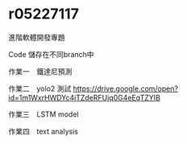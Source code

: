 # r05227117
進階軟體開發專題

Code 儲存在不同branch中

作業一　鐵達尼預測 

作業二　yolo2 測試
https://drive.google.com/open?id=1m1WxrHWDYc4jTZdeRFUjq0G4eEqTZYIB

作業三　LSTM model


作業四　text analysis 

